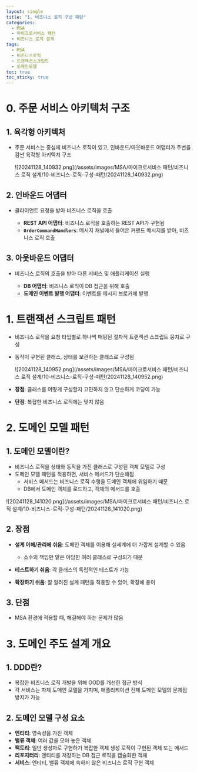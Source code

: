 ```yaml
---
layout: single
title: "1. 비즈니스 로직 구성 패턴"
categories:
  - MSA
  - 마이크로서비스 패턴
  - 비즈니스 로직 설계
tags:
  - MSA
  - 비즈니스로직
  - 트랜잭션스크립트
  - 도메인모델
toc: true
toc_sticky: true
---
```


# 0. 주문 서비스 아키텍처 구조

## 1. 육각형 아키텍처

- 주문 서비스는 중심에 비즈니스 로직이 있고, 인바운드/아웃바운드 어댑터가 주변을 감싼 육각형 아키텍처 구조
    
    ![20241128_140932.png](/assets/images/MSA/마이크로서비스 패턴/비즈니스 로직 설계/10-비즈니스-로직-구성-패턴/20241128_140932.png)
    

## 2. 인바운드 어댑터

- 클라이언트 요청을 받아 비즈니스 로직을 호출
    
    
    
    - **REST API 어댑터**: 비즈니스 로직을 호출하는 REST API가 구현됨
    - **`OrderCommandHandlers`**: 메시지 채널에서 들어온 커맨드 메시지를 받아, 비즈니스 로직 호출
    
    

## 3. 아웃바운드 어댑터

- 비즈니스 로직의 호출을 받아 다른 서비스 및 애플리케이션 실행
    
    
    
    - **DB 어댑터**: 비즈니스 로직이 DB 접근을 위해 호출
    - **도메인 이벤트 발행 어댑터**: 이벤트를 메시지 브로커에 발행
    
    

# 1. 트랜잭션 스크립트 패턴

- 비즈니스 로직을 요청 타입별로 하나씩 매핑된 절차적 트랜잭션 스크립트 뭉치로 구성
- 동작이 구현된 클래스, 상태를 보관하는 클래스로 구성됨
    
    ![20241128_140952.png](/assets/images/MSA/마이크로서비스 패턴/비즈니스 로직 설계/10-비즈니스-로직-구성-패턴/20241128_140952.png)
    



- **장점**: 클래스를 어떻게 구성할지 고민하지 않고 단순하게 코딩이 가능
- **단점**: 복잡한 비즈니스 로직에는 맞지 않음


# 2. 도메인 모델 패턴

## 1. 도메인 모델이란?

- 비즈니스 로직을 상태와 동작을 가진 클래스로 구성된 객체 모델로 구성
- 도메인 모델 패턴을 적용하면, 서비스 메서드가 단순해짐
    - 서비스 메서드는 비즈니스 로직 수행을 도메인 객체에 위임하기 때문
    - DB에서 도메인 객체를 로드하고, 객체의 메서드를 호출

![20241128_141020.png](/assets/images/MSA/마이크로서비스 패턴/비즈니스 로직 설계/10-비즈니스-로직-구성-패턴/20241128_141020.png)

## 2. 장점



- **설계 이해/관리에 쉬움**: 도메인 객체를 이용해 실세계에 더 가깝게 설계할 수 있음
    - 소수의 책임만 맡은 아담한 여러 클래스로 구성되기 때문

- **테스트하기 쉬움**: 각 클래스의 독립적인 테스트가 가능
- **확장하기 쉬움**: 잘 알려진 설계 패턴을 적용할 수 있어, 확장에 용이


## 3. 단점



- MSA 환경에 적용할 때, 해결해야 하는 문제가 많음


# 3. 도메인 주도 설계 개요

## 1. DDD란?

- 복잡한 비즈니스 로직 개발을 위해 OOD를 개선한 접근 방식
- 각 서비스는 자체 도메인 모델을 가지며, 애플리케이션 전체 도메인 모델의 문제점 방지가 가능

## 2. 도메인 모델 구성 요소



- **엔티티**: 영속성을 가진 객체
- **밸류 객체**: 여러 값을  모아 놓은 객체
- **팩토리**: 일반 생성자로 구현하기 복잡한 객체 생성 로직이 구현된 객체 또는 메서드
- **리포지터리**: 엔티티를 저장하는 DB 접근 로직을 캡슐화한 객체
- **서비스**: 엔티티, 밸류 객체에 속하지 않은 비즈니스 로직 구현 객체